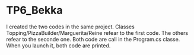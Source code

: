 # TP6_Bekka

I created the two codes in the same project. 
Classes Topping/PizzaBuilder/Marguerita/Reine refear to the first code. 
The others refear to the seconde one.
Both code are call in the Program.cs classe. When you launch it, both code are printed.
